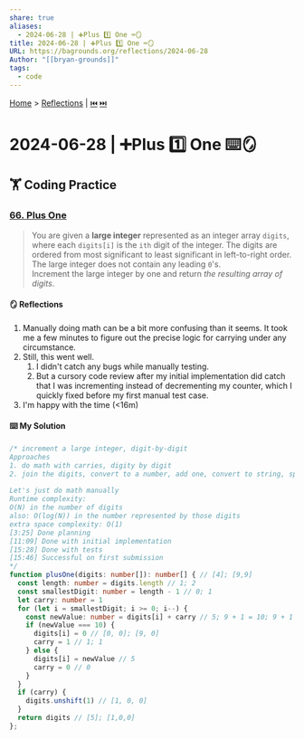 ```yaml
---
share: true
aliases:
  - 2024-06-28 | ➕Plus 1️⃣ One ⌨️🪞
title: 2024-06-28 | ➕Plus 1️⃣ One ⌨️🪞
URL: https://bagrounds.org/reflections/2024-06-28
Author: "[[bryan-grounds]]"
tags:
  - code
---
```

[Home](../index.md) > [Reflections](./index.md) | [⏮️](./2024-06-27.md) [⏭️](./2024-07-02.md)  
# 2024-06-28 | ➕Plus 1️⃣ One ⌨️🪞  
## 🏋️ Coding Practice  
### [66. Plus One](https://leetcode.com/problems/plus-one/submissions)  
> You are given a **large integer** represented as an integer array `digits`, where each `digits[i]` is the `ith` digit of the integer. The digits are ordered from most significant to least significant in left-to-right order. The large integer does not contain any leading `0`'s.  
> Increment the large integer by one and return _the resulting array of digits_.  
  
#### 🪞 Reflections  
1. Manually doing math can be a bit more confusing than it seems. It took me a few minutes to figure out the precise logic for carrying under any circumstance.  
2. Still, this went well.  
    1. I didn't catch any bugs while manually testing.  
    2. But a cursory code review after my initial implementation did catch that I was incrementing instead of decrementing my counter, which I quickly fixed before my first manual test case.  
3. I'm happy with the time (<16m)  
  
#### ⌨️ My Solution  
```ts  
/* increment a large integer, digit-by-digit  
Approaches  
1. do math with carries, digity by digit  
2. join the digits, convert to a number, add one, convert to string, split. We'd need to use bigint for this, as it's up to 100 digits  
  
Let's just do math manually  
Runtime complexity:  
O(N) in the number of digits  
also: O(log(N)) in the number represented by those digits  
extra space complexity: O(1)  
[3:25] Done planning  
[11:09] Done with initial implementation  
[15:28] Done with tests  
[15:46] Successful on first submission  
*/  
function plusOne(digits: number[]): number[] { // [4]; [9,9]  
  const length: number = digits.length // 1; 2  
  const smallestDigit: number = length - 1 // 0; 1  
  let carry: number = 1  
  for (let i = smallestDigit; i >= 0; i--) {  
    const newValue: number = digits[i] + carry // 5; 9 + 1 = 10; 9 + 1 = 10  
    if (newValue === 10) {  
      digits[i] = 0 // [0, 0]; [9, 0]  
      carry = 1 // 1; 1  
    } else {  
      digits[i] = newValue // 5  
      carry = 0 // 0  
    }  
  }  
  if (carry) {  
    digits.unshift(1) // [1, 0, 0]  
  }  
  return digits // [5]; [1,0,0]  
};  
```  
